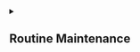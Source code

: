 
<details><summary><h2>Routine Maintenance</h2></summary>

  [3](https://github.com/AV-ghub/PostgreSQL/blob/main/998%20Books/List.md).[160]

  ### Transaction visibility with multiversion concurrency control
  #### Visibility computation internals
  The **essence of MVCC**: each database client session is allowed to make changes to a table, but it doesn't become visible to other sessions until the transaction
commits. 
  
  

</details>
